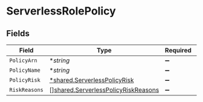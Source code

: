 # ServerlessRolePolicy


## Fields

| Field                                                                                      | Type                                                                                       | Required                                                                                   | Description                                                                                |
| ------------------------------------------------------------------------------------------ | ------------------------------------------------------------------------------------------ | ------------------------------------------------------------------------------------------ | ------------------------------------------------------------------------------------------ |
| `PolicyArn`                                                                                | **string*                                                                                  | :heavy_minus_sign:                                                                         | N/A                                                                                        |
| `PolicyName`                                                                               | **string*                                                                                  | :heavy_minus_sign:                                                                         | N/A                                                                                        |
| `PolicyRisk`                                                                               | [*shared.ServerlessPolicyRisk](../../models/shared/serverlesspolicyrisk.md)                | :heavy_minus_sign:                                                                         | N/A                                                                                        |
| `RiskReasons`                                                                              | [][shared.ServerlessPolicyRiskReasons](../../models/shared/serverlesspolicyriskreasons.md) | :heavy_minus_sign:                                                                         | N/A                                                                                        |